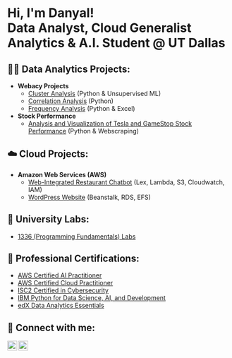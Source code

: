 <h1>Hi, I'm Danyal! <br>
Data Analyst, Cloud Generalist <br>
Analytics & A.I. Student @ UT Dallas </h1>

<h2>👨‍💻 Data Analytics Projects:</h2>

- <b> Webacy Projects </b>
  - [Cluster Analysis](https://github.com/DRehan003/Cluster_Analysis_Webacy) (Python & Unsupervised ML)
  - [Correlation Analysis](https://github.com/DRehan003/Correlation_Analysis_Webacy) (Python)
  - [Frequency Analysis](https://github.com/DRehan003/Frequency_Analysis_Webacy) (Python & Excel)
- <b>Stock Performance</b>
  - [Analysis and Visualization of Tesla and GameStop Stock Performance](https://github.com/DRehan003/Analysis_And_Visualization_Of_Stock_Performance) (Python & Webscraping)
    
<h2>☁️ Cloud Projects:</h2>

  - <b> Amazon Web Services (AWS) </b>
    - [Web-Integrated Restaurant Chatbot](https://github.com/DRehan003/Danyals_Restaurant_Chatbot) (Lex, Lambda, S3, Cloudwatch, IAM)
    - [WordPress Website](https://docs.aws.amazon.com/elasticbeanstalk/latest/dg/php-hawordpress-tutorial.html) (Beanstalk, RDS, EFS)
   
<h2> 🏫 University Labs: </h2>

- [1336 (Programming Fundamentals) Labs](https://github.com/DRehan003/Prgramming_Fundamentals_Labs)


<h2>📃 Professional Certifications:</h2>

- <a href="https://www.credly.com/badges/afedffa1-c559-4534-b3b3-85663aaf68a3/linked_in_profile"> AWS Certified AI Practitioner </a>
- <a href="https://www.credly.com/badges/30e44a4b-8f74-49d6-87be-89937bfc0e23/linked_in_profile"> AWS Certified Cloud Practitioner </a>
- <a href="https://www.credly.com/earner/earned/badge/1fb5d5cc-a7c8-4e2f-9180-b217ae3074a4"> ISC2 Certified in Cybersecurity </a>
- <a href="https://www.coursera.org/account/accomplishments/verify/PCD34K4FZTGS">IBM Python for Data Science, AI, and Development </a>
- <a href="https://courses.edx.org/certificates/43a212c0d7cc43f2aaac4503e2a183e1"> edX Data Analytics Essentials </a>

<h2> 🤳 Connect with me:</h2>

[<img align="left" alt="JoshMadakor | YouTube" width="22px" src="https://cdn.jsdelivr.net/npm/simple-icons@v3/icons/youtube.svg" />][youtube]
[<img align="left" alt="JoshMadakor | LinkedIn" width="22px" src="https://cdn.jsdelivr.net/npm/simple-icons@v3/icons/linkedin.svg" />][linkedin]

[youtube]: https://www.youtube.com/@danyalrehan
[linkedin]: www.linkedin.com/in/danyal-rehan


<!--
